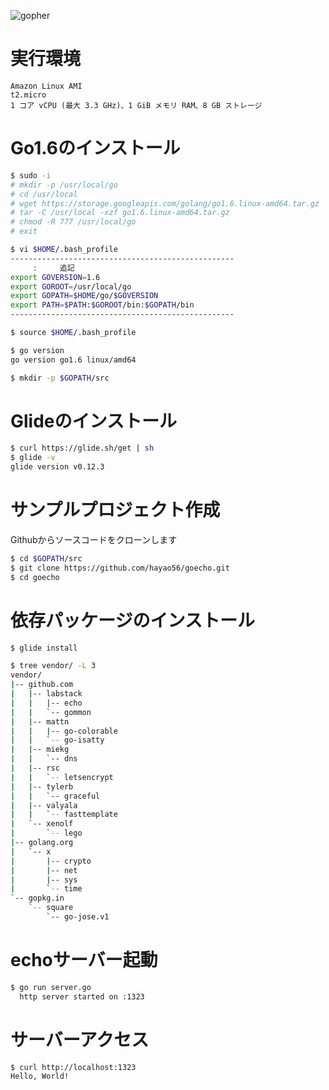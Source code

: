 ![gopher](http://golang-jp.org/doc/gopher/talks.png)


# 実行環境

```
Amazon Linux AMI
t2.micro
1 コア vCPU (最大 3.3 GHz)、1 GiB メモリ RAM、8 GB ストレージ
```

# Go1.6のインストール

```bash
$ sudo -i
# mkdir -p /usr/local/go
# cd /usr/local
# wget https://storage.googleapis.com/golang/go1.6.linux-amd64.tar.gz
# tar -C /usr/local -xzf go1.6.linux-amd64.tar.gz
# chmod -R 777 /usr/local/go
# exit
```

```bash
$ vi $HOME/.bash_profile
--------------------------------------------------
     :     追記
export GOVERSION=1.6
export GOROOT=/usr/local/go
export GOPATH=$HOME/go/$GOVERSION
export PATH=$PATH:$GOROOT/bin:$GOPATH/bin
--------------------------------------------------
```

```bash
$ source $HOME/.bash_profile
```

```bash
$ go version
go version go1.6 linux/amd64
```

```bash
$ mkdir -p $GOPATH/src
```

# Glideのインストール

```bash
$ curl https://glide.sh/get | sh
$ glide -v
glide version v0.12.3
```

# サンプルプロジェクト作成

Githubからソースコードをクローンします

```bash
$ cd $GOPATH/src
$ git clone https://github.com/hayao56/goecho.git
$ cd goecho
```

# 依存パッケージのインストール

```bash
$ glide install
```

```bash
$ tree vendor/ -L 3
vendor/
|-- github.com
|   |-- labstack
|   |   |-- echo
|   |   `-- gommon
|   |-- mattn
|   |   |-- go-colorable
|   |   `-- go-isatty
|   |-- miekg
|   |   `-- dns
|   |-- rsc
|   |   `-- letsencrypt
|   |-- tylerb
|   |   `-- graceful
|   |-- valyala
|   |   `-- fasttemplate
|   `-- xenolf
|       `-- lego
|-- golang.org
|   `-- x
|       |-- crypto
|       |-- net
|       |-- sys
|       `-- time
`-- gopkg.in
    `-- square
        `-- go-jose.v1
```


# echoサーバー起動

```bash
$ go run server.go
  http server started on :1323
```

# サーバーアクセス

```bash
$ curl http://localhost:1323
Hello, World!

```


